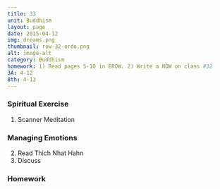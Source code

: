 ```yaml
---
title: 33
unit: Buddhism
layout: page
date: 2015-04-12
img: dreams.png
thumbnail: row-32-ordo.png
alt: image-alt
category: Buddhism
homework: 1) Read pages 5-10 in EROW. 2) Write a NOW on class #32 
3A: 4-12
8th: 4-13 
---
```


### Spiritual Exercise

1. Scanner Meditation

### Managing Emotions

2. Read Thich Nhat Hahn
3. Discuss

### Homework



